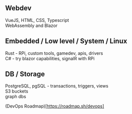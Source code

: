 ## Webdev
VueJS, HTML, CSS, Typescript<br/>
WebAssembly and Blazor<br/>

## Embedded / Low level / System / Linux
Rust - RPi, custom tools, gamedev, apis, drivers<br/>
C# - try blazor capabilities, signalR with RPi

## DB / Storage
PostgreSQL, pgSQL - transactions, triggers, views<br/>
S3 buckets<br/>
graph dbs


(DevOps Roadmap)[https://roadmap.sh/devops]
